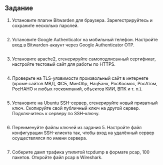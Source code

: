 ## Задание

1. Установите плагин Bitwarden для браузера. Зарегестрируйтесь и сохраните несколько паролей.
```

```

2. Установите Google Authenticator на мобильный телефон. Настройте вход в Bitwarden-акаунт через Google Authenticator OTP.
```

```

3. Установите apache2, сгенерируйте самоподписанный сертификат, настройте тестовый сайт для работы по HTTPS.
```

```

4. Проверьте на TLS-уязвимости произвольный сайт в интернете (кроме сайтов МВД, ФСБ, МинОбр, НацБанк, РосКосмос, РосАтом, РосНАНО и любых госкомпаний, объектов КИИ, ВПК и т. п.).
```

```

5. Установите на Ubuntu SSH-сервер, сгенерируйте новый приватный ключ. Скопируйте свой публичный ключ на другой сервер. Подключитесь к серверу по SSH-ключу.
```

```
 
6. Переименуйте файлы ключей из задания 5. Настройте файл конфигурации SSH-клиента так, чтобы вход на удалённый сервер осуществлялся по имени сервера.
```

```

7. Соберите дамп трафика утилитой tcpdump в формате pcap, 100 пакетов. Откройте файл pcap в Wireshark.
```

```
